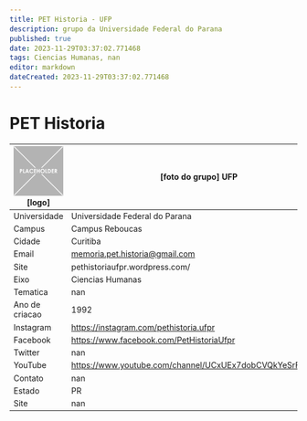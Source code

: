 ```yaml
---
title: PET Historia - UFP
description: grupo da Universidade Federal do Parana
published: true
date: 2023-11-29T03:37:02.771468
tags: Ciencias Humanas, nan
editor: markdown
dateCreated: 2023-11-29T03:37:02.771468
---
```


# PET Historia


| ![placeholder.png](/placeholder.png) [logo] | [foto do grupo] UFP         |
| ------------------------------------------- | ------------------------------------------------- |
| Universidade                                | Universidade Federal do Parana      |
| Campus                                      | Campus Reboucas            |
| Cidade                                      | Curitiba             |
| Email                                       | memoria.pet.historia@gmail.com             |
| Site                                        | pethistoriaufpr.wordpress.com/              |
| Eixo                                        | Ciencias Humanas              |
| Tematica                                    | nan          |
| Ano de criacao                              | 1992        |
| Instagram                                   | https://instagram.com/pethistoria.ufpr         |
| Facebook                                    | https://www.facebook.com/PetHistoriaUfpr          |
| Twitter                                     | nan           |
| YouTube                                     | https://www.youtube.com/channel/UCxUEx7dobCVQkYeSrFZgVZQ           |
| Contato                                     | nan         |
| Estado                                      |  PR            |
| Site                                        | nan |
